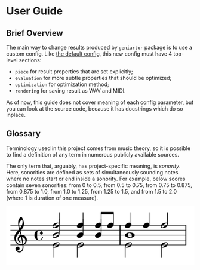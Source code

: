 # User Guide

## Brief Overview

The main way to change results produced by `geniartor` package is to use a custom config. Like [the default config](https://github.com/Nikolay-Lysenko/geniartor/blob/master/geniartor/configs/default_config.yml), this new config must have 4 top-level sections:
* `piece` for result properties that are set explicitly;
* `evaluation` for more subtle properties that should be optimized;
* `optimization` for optimization method;
* `rendering` for saving result as WAV and MIDI.

As of now, this guide does not cover meaning of each config parameter, but you can look at the source code, because it has docstrings which do so inplace.

## Glossary

Terminology used in this project comes from music theory, so it is possible to find a definition of any term in numerous publicly available sources.

The only term that, arguably, has project-specific meaning, is _sonority_. Here, sonorities are defined as sets of simultaneously sounding notes where no notes start or end inside a sonority. For example, below scores contain seven sonorities: from 0 to 0.5, from 0.5 to 0.75, from 0.75 to 0.875, from 0.875 to 1.0, from 1.0 to 1.25, from 1.25 to 1.5, and from 1.5 to 2.0 (where 1 is duration of one measure).

![example_scores_for_sonority_definition](images/sonority_definition.png)